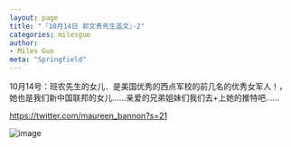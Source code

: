 ```yaml
---
layout: page
title: "『10月14日 郭文贵先生盖文』·2"
categories: milesguo
author:
- Miles Guo
meta: "Springfield"
---
```


10月14号：班农先生的女儿．是美国优秀的西点军校的前几名的优秀女军人！，她也是我们新中国联邦的女儿……亲爱的兄弟姐妹们我们去+上她的推特吧……

https://twitter.com/maureen_bannon?s=21 

![image](../../../../image/milesguo/2020_10_14_Miles_Guo_Getter_2_1.png)
